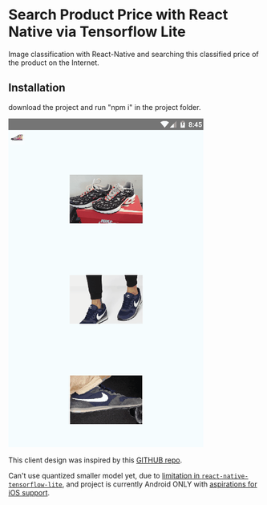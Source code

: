 # Search Product Price with React Native via Tensorflow Lite 

Image classification with React-Native and searching this classified price of the product on the Internet.

## Installation
download the project and run "npm i" in the project folder.


![TF Demo](_art/RN_tensor_flow_lite.gif)

This client design was inspired by this [GITHUB repo](https://github.com/GantMan/RN_TF_Lite/tree/master/android).

Can't use quantized smaller model yet, due to [limitation in `react-native-tensorflow-lite`](https://github.com/jazzystring1/react-native-tensorflow-lite/issues/3), and project is currently Android ONLY with [aspirations for iOS support](https://github.com/jazzystring1/react-native-tensorflow-lite/issues/2).
